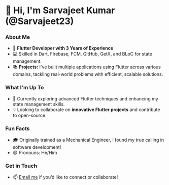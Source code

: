 # 👋 Hi, I'm Sarvajeet Kumar (@Sarvajeet23)

### About Me
- 🚀 **Flutter Developer with 3 Years of Experience**
- 💻 Skilled in Dart, Firebase, FCM, GitHub, GetX, and BLoC for state management.
- 📚 **Projects:** I've built multiple applications using Flutter across various domains, tackling real-world problems with efficient, scalable solutions.

### What I'm Up To
- 🌱 Currently exploring advanced Flutter techniques and enhancing my state management skills.
- 💡 Looking to collaborate on **innovative Flutter projects** and contribute to open-source.

### Fun Facts
- 🎓 Originally trained as a Mechanical Engineer, I found my true calling in software development!
- 😄 Pronouns: He/Him

### Get in Touch
- 📫 [Email me](mailto:skshibooofficial@gmail.com) if you’d like to connect or collaborate!

<!---
Sarvajeet23/Sarvajeet23 is a ✨ special ✨ repository because its `README.md` (this file) appears on your GitHub profile.
--->
